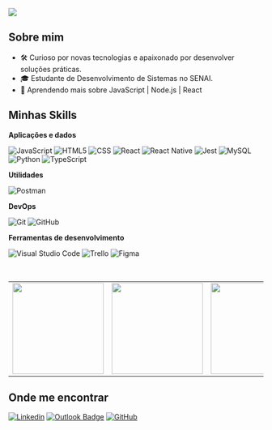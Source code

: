 ![](https://komarev.com/ghpvc/?username=iuricode&color=006bed)

## Sobre mim

- 🛠️ Curioso por novas tecnologias e apaixonado por desenvolver soluções práticas.
- 🎓 Estudante de Desenvolvimento de Sistemas no SENAI.
- 🌱 Aprendendo mais sobre JavaScript | Node.js | React

## Minhas Skills

**Aplicações e dados**

![JavaScript](https://img.shields.io/badge/-JavaScript-333333?style=flat&logo=javascript)
![HTML5](https://img.shields.io/badge/-HTML5-333333?style=flat&logo=HTML5)
![CSS](https://img.shields.io/badge/-CSS-333333?style=flat&logo=CSS3&logoColor=1572B6)
![React](https://img.shields.io/badge/-React-333333?style=flat&logo=react)
![React Native](https://img.shields.io/badge/-React%20Native-333333?style=flat&logo=react)
![Jest](https://img.shields.io/badge/-Jest-333333?style=flat&logo=jest)
![MySQL](https://img.shields.io/badge/-MySQL-333333?style=flat&logo=mysql)
![Python](https://img.shields.io/badge/-Python-333333?style=flat&logo=python)
![TypeScript](https://img.shields.io/badge/-TypeScript-333333?style=flat&logo=typescript)


**Utilidades**

![Postman](https://img.shields.io/badge/-Postman-333333?style=flat&logo=postman)

**DevOps**

![Git](https://img.shields.io/badge/-Git-333333?style=flat&logo=git)
![GitHub](https://img.shields.io/badge/-GitHub-333333?style=flat&logo=github)


**Ferramentas de desenvolvimento**

![Visual Studio Code](https://img.shields.io/badge/-Visual%20Studio%20Code-333333?style=flat&logo=visual-studio-code&logoColor=007ACC)
![Trello](https://img.shields.io/badge/-Trello-333333?style=flat&logo=trello&logoColor=007ACC)
![Figma](https://img.shields.io/badge/-Figma-333333?style=flat&logo=figma&logoColor=007ACC)

<br/>
<table>
  <tr>
    <td>
      <img width="180" src="https://media2.giphy.com/media/v1.Y2lkPTc5MGI3NjExMXdvMnI3cjJxd3h6cXpreDBsaGx1aGt1Y2FoYjRtcDE3OHp5Z29yaSZlcD12MV9pbnRlcm5hbF9naWZfYnlfaWQmY3Q9Zw/PQHZH0iHMCmrNhRcE9/giphy.gif">
    </td>
    <td>
      <a href="https://github.com/frnadin" title="Perfil do Fernando">
        <img height="180em" src="https://github-readme-stats.vercel.app/api?username=frnadin&theme=dark&show_icons=true" />
      </a>
    </td>
    <td>
      <img width="180" src="https://media4.giphy.com/media/v1.Y2lkPTc5MGI3NjExNzRzdWtyb29vN2podjR5amNjNGx6dG5hdmxsM2hqMzRhZmo4YWJ4YiZlcD12MV9pbnRlcm5hbF9naWZfYnlfaWQmY3Q9Zw/Y0zTJ7VrKo9P2/giphy.gif">
    </td>
  </tr>
</table>

## Onde me encontrar

[![Linkedin](https://img.shields.io/badge/-fernandoGutilla-blue?style=flat-square&logo=Linkedin&logoColor=white&link=https://www.linkedin.com/in/fernandomendesgutilla/)](https://www.linkedin.com/in/fernandomendesgutilla/)
[![Outlook Badge](https://img.shields.io/badge/-fernandogutilla@hotmail.com-0078D4?style=flat-square&logo=Microsoft%20Outlook&logoColor=white&link=mailto:fernandogutilla@hotmail.com)](mailto:fernandogutilla@hotmail.com)
[![GitHub](https://img.shields.io/github/followers/frnadin?label=follow&style=social)](https://github.com/frnadin/)

